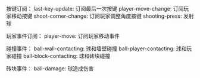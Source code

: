 按键订阅：
last-key-update: 订阅最后一次按键
player-move-change: 订阅玩家移动按键
shoot-corner-change: 订阅玩家调整角度按键
shooting-press: 发射球

玩家事件订阅：
player-move: 订阅玩家移动事件

碰撞事件：
ball-wall-contacting: 球和墙壁碰撞
ball-player-contacting: 球和玩家碰撞
ball-block-contacting: 球和砖块碰撞

砖块事件：
ball-damage: 球造成伤害
